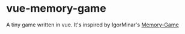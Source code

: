 vue-memory-game
==================

A tiny game written in vue. It's inspired by IgorMinar's [Memory-Game](https://github.com/IgorMinar/Memory-Game)
